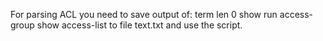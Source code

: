 For parsing ACL you need to save output of:
    term len 0
    show run access-group
    show access-list
to file text.txt and use the script.
